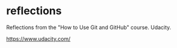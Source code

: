 # reflections
Reflections from the "How to Use Git and GitHub" course. Udacity.

https://www.udacity.com/
